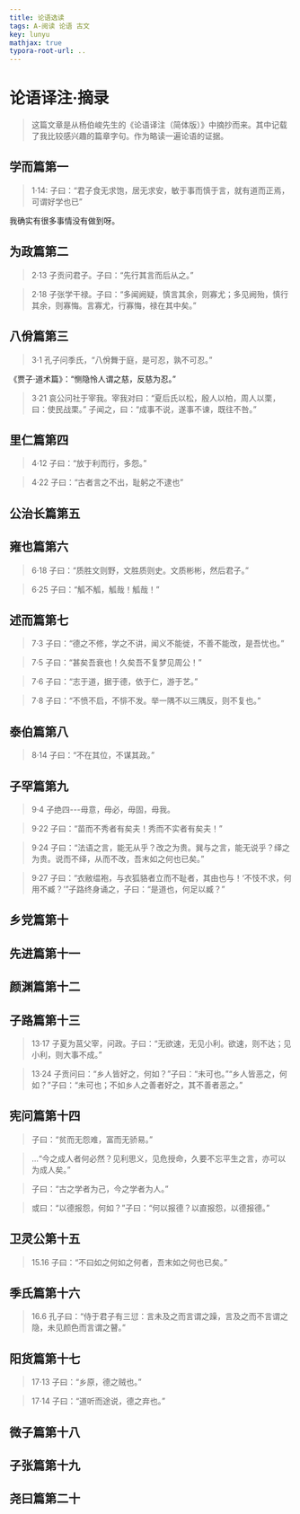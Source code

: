 ```yaml
---
title: 论语选读
tags: A-阅读 论语 古文
key: lunyu
mathjax: true
typora-root-url: ..
---
```


# 论语译注·摘录

> 这篇文章是从杨伯峻先生的《论语译注（简体版）》中摘抄而来。其中记载了我比较感兴趣的篇章字句。作为略读一遍论语的证据。

<!--more-->


## 学而篇第一

> 1·14: 子曰：“君子食无求饱，居无求安，敏于事而慎于言，就有道而正焉，可谓好学也已”

我确实有很多事情没有做到呀。

## 为政篇第二

> 2·13 子贡问君子。子曰：“先行其言而后从之。”

> 2·18 子张学干禄。子曰：“多闻阙疑，慎言其余，则寡尤；多见阙殆，慎行其余，则寡悔。言寡尤，行寡悔，禄在其中矣。”


## 八佾篇第三

> 3·1 孔子问季氏，“八佾舞于庭，是可忍，孰不可忍。” 

《贾子·道术篇》：“恻隐怜人谓之慈，反慈为忍。”

> 3·21 哀公问社于宰我。宰我对曰：“夏后氏以松，殷人以柏，周人以栗，曰：使民战栗。” 子闻之，曰：“成事不说，遂事不谏，既往不咎。”

## 里仁篇第四

> 4·12 子曰：“放于利而行，多怨。”

> 4·22 子曰：“古者言之不出，耻躬之不逮也”

<!---2022/1/14更新--->

## 公治长篇第五

## 雍也篇第六

> 6·18 子曰：“质胜文则野，文胜质则史。文质彬彬，然后君子。”

> 6·25 子曰：“觚不觚，觚哉！觚哉！”

## 述而篇第七

> 7·3 子曰：“德之不修，学之不讲，闻义不能徙，不善不能改，是吾忧也。”

> 7·5 子曰：“甚矣吾衰也！久矣吾不复梦见周公！”

> 7·6 子曰：“志于道，据于德，依于仁，游于艺。”

> 7·8 子曰：“不愤不启，不悱不发。举一隅不以三隅反，则不复也。”

## 泰伯篇第八

> 8·14 子曰：“不在其位，不谋其政。”

## 子罕篇第九

> 9·4 子绝四---毋意，毋必，毋固，毋我。

> 9·22 子曰：“苗而不秀者有矣夫！秀而不实者有矣夫！”

> 9·24 子曰：“法语之言，能无从乎？改之为贵。巽与之言，能无说乎？绎之为贵。说而不绎，从而不改，吾末如之何也已矣。”

> 9·27 子曰：“衣敝缊袍，与衣狐貉者立而不耻者，其由也与！‘不忮不求，何用不臧？’”子路终身诵之，子曰：“是道也，何足以臧？”

## 乡党篇第十

## 先进篇第十一

## 颜渊篇第十二

## 子路篇第十三

> 13·17 子夏为莒父宰，问政。子曰：“无欲速，无见小利。欲速，则不达；见小利，则大事不成。”

> 13·24 子贡问曰：“乡人皆好之，何如？”子曰：“未可也。”“乡人皆恶之，何如？”子曰：“未可也；不如乡人之善者好之，其不善者恶之。”

## 宪问篇第十四

> 子曰：“贫而无怨难，富而无骄易。”

> ...“今之成人者何必然？见利思义，见危授命，久要不忘平生之言，亦可以为成人矣。”

> 子曰：“古之学者为己，今之学者为人。”

> 或曰：“以德报怨，何如？”子曰：“何以报德？以直报怨，以德报德。”

## 卫灵公第十五

> 15.16 子曰：“不曰如之何如之何者，吾末如之何也已矣。”

## 季氏篇第十六

> 16.6 孔子曰：“侍于君子有三愆：言未及之而言谓之躁，言及之而不言谓之隐，未见颜色而言谓之瞽。”

## 阳货篇第十七

> 17·13 子曰：“乡原，德之贼也。”

> 17·14 子曰：“道听而途说，德之弃也。”

## 微子篇第十八

## 子张篇第十九

## 尧曰篇第二十






